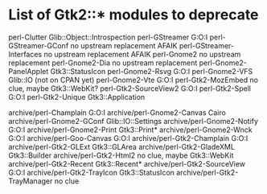 # List of Gtk2::* modules to deprecate #

perl-Clutter                    Glib::Object::Introspection
perl-GStreamer                  G:O:I
perl-GStreamer-GConf            no upstream replacement AFAIK
perl-GStreamer-Interfaces       no upstream replacement AFAIK
perl-Gnome2                     no upstream replacement
perl-Gnome2-Dia                 no upstream replacement
perl-Gnome2-PanelApplet         Gtk3::StatusIcon
perl-Gnome2-Rsvg                G:O:I
perl-Gnome2-VFS                 Glib::IO (not on CPAN yet)
perl-Gnome2-Vte                 G:O:I
perl-Gtk2-MozEmbed              no clue, maybe Gtk3::WebKit?
perl-Gtk2-SourceView2           G:O:I
perl-Gtk2-Spell                 G:O:I
perl-Gtk2-Unique                Gtk3::Application

archive/perl-Champlain          G:O:I
archive/perl-Gnome2-Canvas      Cairo
archive/perl-Gnome2-GConf       Glib::IO::Settings
archive/perl-Gnome2-Notify      G:O:I
archive/perl-Gnome2-Print       Gtk3::Print*
archive/perl-Gnome2-Wnck        G:O:I
archive/perl-Goo-Canvas         G:O:I
archive/perl-Gtk2-Champlain     G:O:I
archive/perl-Gtk2-GLExt         Gtk3::GLArea
archive/perl-Gtk2-GladeXML      Gtk3::Builder
archive/perl-Gtk2-Html2         no clue, maybe Gtk3::WebKit
archive/perl-Gtk2-Recent        Gtk3::Recent*
archive/perl-Gtk2-SourceView    G:O:I
archive/perl-Gtk2-TrayIcon      Gtk3::StatusIcon
archive/perl-Gtk2-TrayManager   no clue
